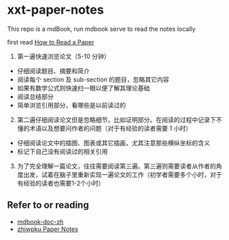 # xxt-paper-notes

This repo is a mdBook, run mdbook serve to read the notes locally

first read [How to Read a Paper](https://paper-notes.zhjwpku.com/assets/pdfs/how-to-read-a-paper.pdf)

1. 第一遍快速浏览论文（5-10 分钟）

- 仔细阅读题目、摘要和简介
- 阅读每个 section 及 sub-section 的题目，忽略其它内容
- 如果有数学公式则快速扫一眼以便了解其理论基础
- 阅读总结部分
- 简单浏览引用部分，看哪些是以前读过的

2. 第二遍仔细阅读论文但是忽略细节，比如证明部分。在阅读的过程中记录下不懂的术语以及想要问作者的问题（对于有经验的读者需要 1 小时）

- 仔细阅读论文中的插图、图表或其它插画，尤其注意那些横纵坐标的含义
- 标记下自己没有阅读过的相关引用

3. 为了完全理解一篇论文，往往需要阅读第三遍。第三遍则需要读者从作者的角度出发，试着在脑子里重新实现一遍论文的工作（初学者需要多个小时，对于有经验的读者也需要1-2个小时）

## Refer to or reading

- [mdbook-doc-zh](https://hellowac.github.io/mdbook-doc-zh/zh-cn/index.html)
- [zhjwpku Paper Notes](https://paper-notes.zhjwpku.com/index.html)
